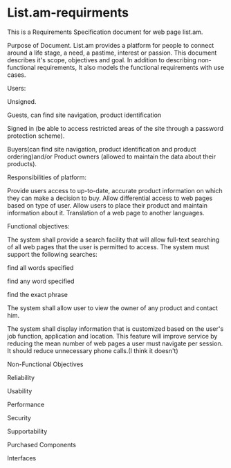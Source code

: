# List.am-requirments

This is a Requirements Specification document for web page list.am.

Purpose of Document.
List.am provides a platform for people to connect around a life stage, a need, a pastime, interest or passion. This document describes it's scope, objectives and goal. In addition to describing non-functional requirements, It also models the functional requirements with use cases.



Users:


Unsigned.

Guests, can find site navigation, product identification


Signed in (be able to access restricted areas of the site through a password protection scheme).

Buyers(can find site navigation, product identification and product ordering)and/or
Product owners (allowed to maintain the data about their products).


Responsibilities of platform:

Provide users access to up-to-date, accurate product information on which they can make a decision to buy.
Allow differential access to web pages based on type of user.
Allow users to place their product and maintain information about it.
Translation of a web page to another languages.


Functional objectives:

The system shall provide a search facility that will allow full-text searching of all web pages that the user is permitted to access. The system must support the following searches:

find all words specified

find any word specified

find the exact phrase


The system shall allow user to view the owner of any product and contact him.


The system shall display information that is customized based on the user's job function, application and location. This feature will improve service by reducing the mean number of web pages a user must navigate per session. It should reduce unnecessary phone calls.(I think it doesn't)



Non-Functional Objectives

Reliability

Usability

Performance

Security

Supportability

Purchased Components

Interfaces
